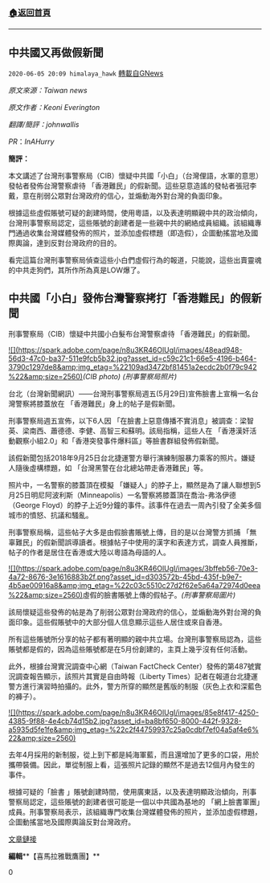 ###  [:house:返回首頁](https://github.com/ourhimalayas/txt)
---

## 中共國又再做假新聞
`2020-06-05 20:09 himalaya_hawk` [轉載自GNews](https://gnews.org/zh-hant/223739/)

*原文來源：Taiwan news*

*原文作者：Keoni Everington*

*翻譯/簡評：johnwallis*

*PR*：*InAHurry*

**簡評：**

本文講述了台灣刑事警察局（CIB）懷疑中共國「小白」（台灣俚語，水軍的意思）發帖者發佈台灣警察虐待 「香港難民」的假新聞。這些惡意造謠的發帖者張冠李戴，意在削弱公眾對台灣政府的信心，並煽動海外對台灣的負面印象。

根據這些虛假賬號可疑的創建時間，使用粵語，以及表達明顯親中共的政治傾向，台灣刑事警察局認定，這些賬號的創建者是一些親中共的網絡成員組織。該組織專門通過收集台灣媒體發佈的照片，並添加虛假標題（即造假），企圖動搖當地及國際輿論，達到反對台灣政府的目的。

看完這篇台灣刑事警察局偵查這些小白們虛假行為的報道，只能說，這些出賣靈魂的中共走狗們，其所作所為真是LOW爆了。

## **中共國「小白」發佈台灣警察拷打「香港難民」的假新聞**

刑事警察局（CIB）懷疑中共國小白髮布台灣警察虐待 「香港難民」的假新聞。

[!\[\](https://spark.adobe.com/page/n8u3KR46OlUgI/images/48ead948-56d3-47c0-ba37-511e9fcb5b32.jpg?asset_id=c59c21c1-66e5-4196-b464-3790c1297de8&amp;img_etag=%22109ad3472bf81451a2ecdc2b0f79c942%22&amp;size=2560)](https://spark.adobe.com/page/n8u3KR46OlUgI/images/48ead948-56d3-47c0-ba37-511e9fcb5b32.jpg?asset_id=c59c21c1-66e5-4196-b464-3790c1297de8&amp;img_etag=%22109ad3472bf81451a2ecdc2b0f79c942%22&amp;size=1024)*(CIB photo) (*刑事警察局照片*)*



台北（台灣新聞網訊）——台灣刑事警察局週五(5月29日)宣佈臉書上宣稱一名台灣警察將膝蓋放在 「香港難民」身上的帖子是假新聞。

刑事警察局週五宣佈，以下6人因 「在臉書上惡意傳播不實消息」被調查：梁智英、梁南西、蕭德德、李健、高智三和蘇明。該局指稱，這些人在 「香港漢奸活動觀察小組2.0」和「香港突發事件爆料區」等臉書群組發佈假新聞。

該假新聞包括2018年9月25日台北捷運警方舉行演練制服暴力乘客的照片。嫌疑人隨後虛構標題，如 「台灣黑警在台北總站帶走香港難民」等。

照片中，一名警察的膝蓋頂在模擬 「嫌疑人」的脖子上，顯然是為了讓人聯想到5月25日明尼阿波利斯（Minneapolis）一名警察將膝蓋頂在喬治-弗洛伊德（George Floyd）的脖子上近9分鐘的事件。該事件在過去一周內引發了全美多個城市的憤怒、抗議和騷亂。

刑事警察局稱，這些帖子大多是由假臉書賬號上傳，目的是以台灣警方抓捕 「無辜難民」的假新聞誤導讀者。根據帖子中使用的漢字和表達方式，調查人員推斷，帖子的作者是居住在香港或大陸以粵語為母語的人。

[!\[\](https://spark.adobe.com/page/n8u3KR46OlUgI/images/3bffeb56-70e3-4a72-8676-3e1616883b2f.png?asset_id=d303572b-45bd-435f-b9e7-4b5ae00916a8&amp;img_etag=%22c03c5510c27d2f62e5a64a72974d0eea%22&amp;size=2560)](https://spark.adobe.com/page/n8u3KR46OlUgI/images/3bffeb56-70e3-4a72-8676-3e1616883b2f.png?asset_id=d303572b-45bd-435f-b9e7-4b5ae00916a8&amp;img_etag=%22c03c5510c27d2f62e5a64a72974d0eea%22&amp;size=1024)虛假的臉書賬號上傳的假帖子。*(*刑事警察局圖片*)*



該局懷疑這些發佈的帖是為了削弱公眾對台灣政府的信心，並煽動海外對台灣的負面印象。這些假賬號中的大部分個人信息顯示這些人居住或來自香港。

所有這些賬號所分享的帖子都有著明顯的親中共立場。台灣刑事警察局認為，這些賬號都是假的，因為這些賬號都是在5月份創建的，主頁上幾乎沒有任何活動。

此外，根據台灣實況調查中心網（Taiwan FactCheck Center）發佈的第487號實況調查報告顯示，該照片其實是自由時報（Liberty Times）記者在報道台北捷運警方進行演習時拍攝的。此外，警方所穿的顯然是舊版的制服（灰色上衣和深藍色的褲子）。

[!\[\](https://spark.adobe.com/page/n8u3KR46OlUgI/images/85e8f417-4250-4385-9f88-4e4cb74d15b2.jpg?asset_id=ba8bf650-8000-442f-9328-a5935d5fe1fe&amp;img_etag=%22c2f44759937c25a0cdbf7ef04a5af4e6%22&amp;size=2560)](https://spark.adobe.com/page/n8u3KR46OlUgI/images/85e8f417-4250-4385-9f88-4e4cb74d15b2.jpg?asset_id=ba8bf650-8000-442f-9328-a5935d5fe1fe&amp;img_etag=%22c2f44759937c25a0cdbf7ef04a5af4e6%22&amp;size=1024)

去年4月採用的新制服，從上到下都是純海軍藍，而且還增加了更多的口袋，用於攜帶裝備。因此，單從制服上看，這張照片記錄的顯然不是過去12個月內發生的事件。

根據可疑的「臉書 」賬號創建時間，使用廣東話，以及表達明顯政治傾向，刑事警察局認定，這些賬號的創建者很可能是一個以中共國為基地的 「網上臉書軍團」成員。刑事警察局表示，該組織專門收集台灣媒體發佈的照片，並添加虛假標題，企圖動搖當地及國際輿論反對台灣政府。

[文章鏈接](https://www.taiwannews.com.tw/en/news/3942935)

**編輯****【喜馬拉雅戰鷹團】**

0
